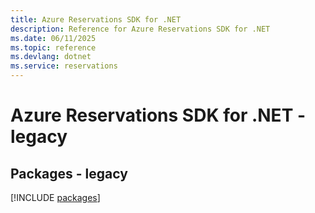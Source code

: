 ```yaml
---
title: Azure Reservations SDK for .NET
description: Reference for Azure Reservations SDK for .NET
ms.date: 06/11/2025
ms.topic: reference
ms.devlang: dotnet
ms.service: reservations
---
```

# Azure Reservations SDK for .NET - legacy
## Packages - legacy
[!INCLUDE [packages](reservations-index.md)]